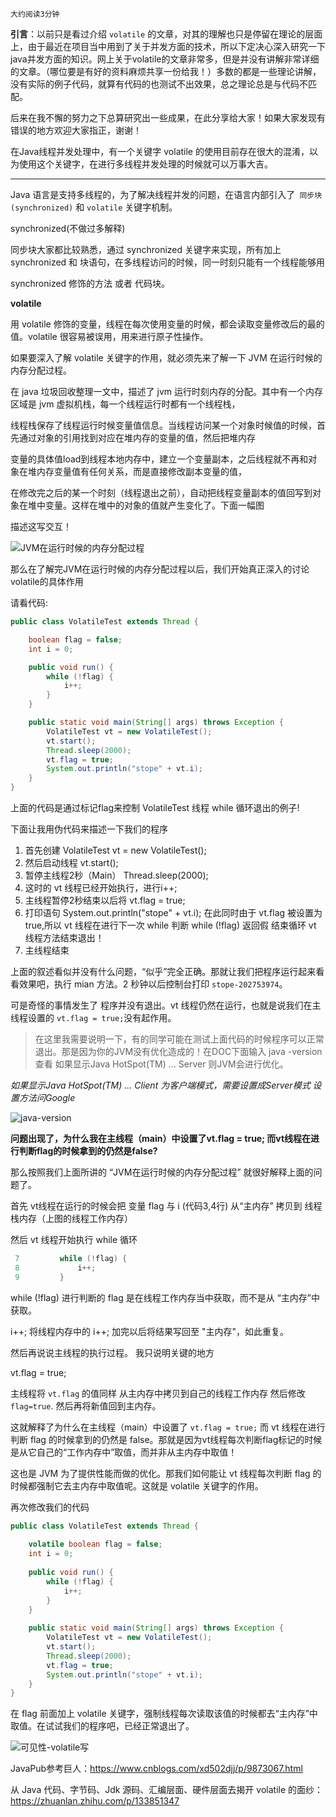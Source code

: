 `大约阅读3分钟`

**引言**：以前只是看过介绍 `volatile` 的文章，对其的理解也只是停留在理论的层面上，由于最近在项目当中用到了关于并发方面的技术，所以下定决心深入研究一下java并发方面的知识。网上关于volatile的文章非常多，但是并没有讲解非常详细的文章。（哪位要是有好的资料麻烦共享一份给我！）多数的都是一些理论讲解，没有实际的例子代码，就算有代码的也测试不出效果，总之理论总是与代码不匹配。

后来在我不懈的努力之下总算研究出一些成果，在此分享给大家！如果大家发现有错误的地方欢迎大家指正，谢谢！

在Java线程并发处理中，有一个关键字 volatile 的使用目前存在很大的混淆，以为使用这个关键字，在进行多线程并发处理的时候就可以万事大吉。

---

Java 语言是支持多线程的，为了解决线程并发的问题，在语言内部引入了` 同步块(synchronized)` 和 `volatile` 关键字机制。



synchronized(不做过多解释)

同步块大家都比较熟悉，通过 synchronized 关键字来实现，所有加上synchronized 和 块语句，在多线程访问的时候，同一时刻只能有一个线程能够用

synchronized 修饰的方法 或者 代码块。

 

**volatile**

用 volatile 修饰的变量，线程在每次使用变量的时候，都会读取变量修改后的最的值。volatile 很容易被误用，用来进行原子性操作。

 

如果要深入了解 volatile 关键字的作用，就必须先来了解一下 JVM 在运行时候的内存分配过程。

 

在 java 垃圾回收整理一文中，描述了 jvm 运行时刻内存的分配。其中有一个内存区域是 jvm 虚拟机栈，每一个线程运行时都有一个线程栈，

 

线程栈保存了线程运行时候变量值信息。当线程访问某一个对象时候值的时候，首先通过对象的引用找到对应在堆内存的变量的值，然后把堆内存

 

变量的具体值load到线程本地内存中，建立一个变量副本，之后线程就不再和对象在堆内存变量值有任何关系，而是直接修改副本变量的值，

 

在修改完之后的某一个时刻（线程退出之前），自动把线程变量副本的值回写到对象在堆中变量。这样在堆中的对象的值就产生变化了。下面一幅图

 

描述这写交互！

 

![JVM在运行时候的内存分配过程](https://img-blog.csdnimg.cn/20210406221441974.png)

 

那么在了解完JVM在运行时候的内存分配过程以后，我们开始真正深入的讨论volatile的具体作用

请看代码:

 

```java
public class VolatileTest extends Thread {

    boolean flag = false;
    int i = 0;

    public void run() {
        while (!flag) {
            i++;
        }
    }

    public static void main(String[] args) throws Exception {
        VolatileTest vt = new VolatileTest();
        vt.start();
        Thread.sleep(2000);
        vt.flag = true;
        System.out.println("stope" + vt.i);
    }
}
```


上面的代码是通过标记flag来控制 VolatileTest 线程 while 循环退出的例子!

下面让我用伪代码来描述一下我们的程序

1. 首先创建 VolatileTest vt = new VolatileTest();
2. 然后启动线程 vt.start();
3. 暂停主线程2秒（Main） Thread.sleep(2000);
4. 这时的 vt 线程已经开始执行，进行i++;
5. 主线程暂停2秒结束以后将 vt.flag = true;
6. 打印语句 System.out.println("stope" + vt.i); 在此同时由于 vt.flag 被设置为 true,所以 vt 线程在进行下一次 while 判断 while (!flag) 返回假 结束循环 vt 线程方法结束退出！
7. 主线程结束

上面的叙述看似并没有什么问题，“似乎”完全正确。那就让我们把程序运行起来看看效果吧，执行 mian 方法。2 秒钟以后控制台打印 `stope-202753974`。

可是奇怪的事情发生了 程序并没有退出。vt 线程仍然在运行，也就是说我们在主线程设置的 `vt.flag = true;`没有起作用。


> 在这里我需要说明一下，有的同学可能在测试上面代码的时候程序可以正常退出。那是因为你的JVM没有优化造成的！在DOC下面输入 java -version 查看 如果显示Java HotSpot(TM) ... Server 则JVM会进行优化。

*如果显示Java HotSpot(TM) ... Client 为客户端模式，需要设置成Server模式  设置方法问Google*

![java-version](https://img-blog.csdnimg.cn/20210406221940466.png)


**问题出现了，为什么我在主线程（main）中设置了vt.flag = true; 而vt线程在进行判断flag的时候拿到的仍然是false?**

 


那么按照我们上面所讲的 “JVM在运行时候的内存分配过程” 就很好解释上面的问题了。

首先 vt线程在运行的时候会把 变量 flag 与 i (代码3,4行) 从“主内存”  拷贝到 线程栈内存（上图的线程工作内存）

然后 vt 线程开始执行 while 循环 


```java
 7         while (!flag) {
 8             i++;
 9         }
```

while (!flag) 进行判断的 flag 是在线程工作内存当中获取，而不是从 “主内存”中获取。

i++; 将线程内存中的 i++; 加完以后将结果写回至 "主内存"，如此重复。

 

然后再说说主线程的执行过程。 我只说明关键的地方 

vt.flag = true;

主线程将 `vt.flag` 的值同样 从主内存中拷贝到自己的线程工作内存 然后修改 `flag=true`. 然后再将新值回到主内存。

这就解释了为什么在主线程（main）中设置了 `vt.flag = true;` 而 vt 线程在进行判断 flag 的时候拿到的仍然是 false。那就是因为vt线程每次判断flag标记的时候是从它自己的“工作内存中”取值，而并非从主内存中取值！

这也是 JVM 为了提供性能而做的优化。那我们如何能让 vt 线程每次判断 flag 的时候都强制它去主内存中取值呢。这就是 volatile 关键字的作用。

再次修改我们的代码

```java
public class VolatileTest extends Thread {
    
    volatile boolean flag = false;
    int i = 0;
    
    public void run() {
        while (!flag) {
            i++;
        }
    }
    
    public static void main(String[] args) throws Exception {
        VolatileTest vt = new VolatileTest();
        vt.start();
        Thread.sleep(2000);
        vt.flag = true;
        System.out.println("stope" + vt.i);
    }
}
```

在 flag 前面加上 volatile 关键字，强制线程每次读取该值的时候都去“主内存”中取值。在试试我们的程序吧，已经正常退出了。

 
![可见性-volatile写](https://img-blog.csdnimg.cn/20210302212738721.png)


JavaPub参考巨人：https://www.cnblogs.com/xd502djj/p/9873067.html

从 Java 代码、字节码、Jdk 源码、汇编层面、硬件层面去揭开 volatile 的面纱：https://zhuanlan.zhihu.com/p/133851347



